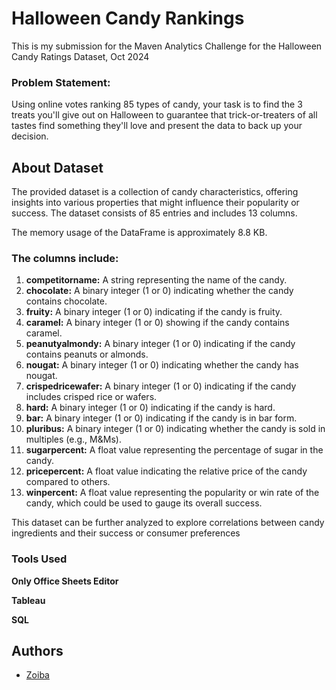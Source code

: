 
# Halloween Candy Rankings

This is my submission for the Maven Analytics Challenge for the Halloween Candy Ratings Dataset, Oct 2024

### Problem Statement: 
 
Using online votes ranking 85 types of candy, your task is to find the 3 treats you'll give out on Halloween to guarantee that trick-or-treaters of all tastes find something they'll love and present the data to back up your decision.


## About Dataset

The provided dataset is a collection of candy characteristics, offering insights into various properties that might influence their popularity or success. The dataset consists of 85 entries and includes 13 columns.

The memory usage of the DataFrame is approximately 8.8 KB.

### The columns include:
1. **competitorname:** A string representing the name of the candy.
2. **chocolate:** A binary integer (1 or 0) indicating whether the candy contains chocolate.
3. **fruity:** A binary integer (1 or 0) indicating if the candy is fruity.
4. **caramel:** A binary integer (1 or 0) showing if the candy contains caramel.
5. **peanutyalmondy:** A binary integer (1 or 0) indicating if the candy contains peanuts or almonds.
6. **nougat:** A binary integer (1 or 0) indicating whether the candy has nougat.
7. **crispedricewafer:** A binary integer (1 or 0) indicating if the candy includes crisped rice or wafers.
8. **hard:** A binary integer (1 or 0) indicating if the candy is hard.
9. **bar:** A binary integer (1 or 0) indicating if the candy is in bar form.
10. **pluribus:** A binary integer (1 or 0) indicating whether the candy is sold in multiples (e.g., M&Ms).
11. **sugarpercent:** A float value representing the percentage of sugar in the candy.
12. **pricepercent:** A float value indicating the relative price of the candy compared to others.
13. **winpercent:** A float value representing the popularity or win rate of the candy, which could be used to gauge its overall success.

This dataset can be further analyzed to explore correlations between candy ingredients and their success or consumer preferences
### Tools Used

**Only Office Sheets Editor**

**Tableau**

**SQL**


## Authors

- [Zoiba](https://github.com/abioz-aiz)
